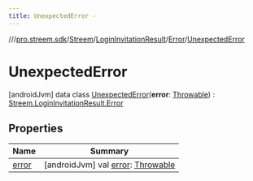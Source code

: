 ```yaml
---
title: UnexpectedError -
---
```

//[<root>](../../../../../../index.md)/[pro.streem.sdk](../../../../index.md)/[Streem](../../../index.md)/[LoginInvitationResult](../../index.md)/[Error](../index.md)/[UnexpectedError](index.md)



# UnexpectedError  
 [androidJvm] data class [UnexpectedError](index.md)(**error**: [Throwable](https://kotlinlang.org/api/latest/jvm/stdlib/kotlin/-throwable/index.html)) : [Streem.LoginInvitationResult.Error](../index.md)   


## Properties  
  
|  Name |  Summary | 
|---|---|
| <a name="pro.streem.sdk/Streem.LoginInvitationResult.Error.UnexpectedError/error/#/PointingToDeclaration/"></a>[error](error.md)| <a name="pro.streem.sdk/Streem.LoginInvitationResult.Error.UnexpectedError/error/#/PointingToDeclaration/"></a> [androidJvm] val [error](error.md): [Throwable](https://kotlinlang.org/api/latest/jvm/stdlib/kotlin/-throwable/index.html)   <br>|

